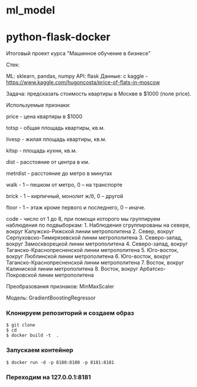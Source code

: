 # ml_model

# python-flask-docker
Итоговый проект курса "Машинное обучение в бизнесе"

Стек:

ML: sklearn, pandas, numpy
API: flask
Данные: с kaggle - https://www.kaggle.com/hugoncosta/price-of-flats-in-moscow

Задача: предсказать стоимость квартиры в Москве в $1000 (поле price). 

Используемые признаки:

price - цена квартиры в $1000

totsp - общая площадь квартиры, кв.м.

livesp - жилая площадь квартиры, кв.м.

kitsp - площадь кухни, кв.м.

dist - расстояние от центра в км.

metrdist - расстояние до метро в минутах

walk - 1 – пешком от метро, 0 – на транспорте

brick - 1 – кирпичный, монолит ж/б, 0 – другой

floor - 1 – этаж кроме первого и последнего, 0 – иначе.

code - число от 1 до 8, при помощи которого мы группируем наблюдения по подвыборкам: 1. Наблюдения сгруппированы на севере, вокруг Калужско-Рижской линии метрополитена 2. Север, вокруг Серпуховско-Тимирязевской линии метрополитена 3. Северо-запад, вокруг Замоскворецкой линии метрополитена 4. Северо-запад, вокруг Таганско-Краснопресненской линии метрополитена 5. Юго-восток, вокруг Люблинской линии метрополитена 6. Юго-восток, вокруг Таганско-Краснопресненской линии метрополитена 7. Восток, вокруг Калиниской линии метрополитена 8. Восток, вокруг Арбатско-Покровской линии метрополитена

Преобразования признаков: MinMaxScaler

Модель: GradientBoostingRegressor

### Клонируем репозиторий и создаем образ
```
$ git clone 
$ cd 
$ docker build -t  .
```

### Запускаем контейнер
```
$ docker run -d -p 8180:8180 -p 8181:8181 
```

### Переходим на 127.0.0.1:8181

